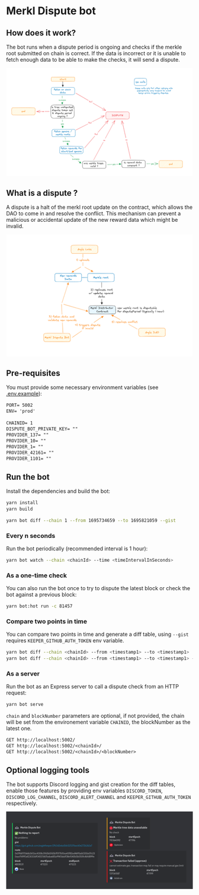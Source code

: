 # Merkl Dispute bot

## How does it work?

The bot runs when a dispute period is ongoing and checks if the merkle root submitted on chain is correct.
If the data is incorrect or it is unable to fetch enough data to be able to make the checks, it will send a dispute.

![image](./docs/bot-decision-tree.png)

## What is a dispute ?

A dispute is a halt of the merkl root update on the contract, which allows the DAO to come in and resolve the conflict.
This mechanism can prevent a malicious or accidental update of the new reward data which might be invalid.

![image](./docs/dispute-process.png)

## Pre-requisites

You must provide some necessary environment variables (see [.env.example](./.env.example)):

```env
PORT= 5002
ENV= 'prod'

CHAINID= 1
DISPUTE_BOT_PRIVATE_KEY= ""
PROVIDER_137= ""
PROVIDER_10= ""
PROVIDER_1= ""
PROVIDER_42161= ""
PROVIDER_1101= ""
```

## Run the bot

Install the dependencies and build the bot:

```bash
yarn install
yarn build
```

```bash
yarn bot diff --chain 1 --from 1695734659 --to 1695821059 --gist
```

### Every n seconds

Run the bot periodically (recommended interval is 1 hour):

```bash
yarn bot watch --chain <chainId> --time <timeIntervalInSeconds>
```

### As a one-time check

You can also run the bot once to try to dispute the latest block or check the bot against a previous block:

```bash
yarn bot:hot run -c 81457
```

### Compare two points in time

You can compare two points in time and generate a diff table, using `--gist` requires `KEEPER_GITHUB_AUTH_TOKEN` env variable.

```bash
yarn bot diff --chain <chainId> --from <timestamp1> --to <timestamp1>
yarn bot diff --chain <chainId> --from <timestamp1> --to <timestamp1> --gist
```

### As a server

Run the bot as an Express server to call a dispute check from an HTTP request:

```bash
yarn bot serve
```

`chain` and `blockNumber` parameters are optional, if not provided, the chain will be set from the environement variable `CHAINID`, the blockNumber as the latest one.

```http
GET http://localhost:5002/
GET http://localhost:5002/<chainId>/
GET http://localhost:5002/<chainId>/<blockNumber>
```

## Optional logging tools

The bot supports Discord logging and gist creation for the diff tables, enable those features by providing env variables `DISCORD_TOKEN`, `DISCORD_LOG_CHANNEL`, `DISCORD_ALERT_CHANNEL` and `KEEPER_GITHUB_AUTH_TOKEN` respectively.

![image](./docs/discord-logging.png)
